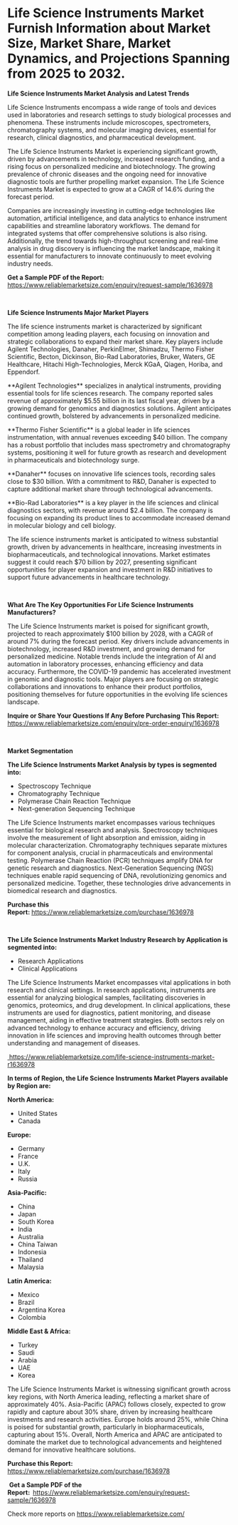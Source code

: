 <p><h1>Life Science Instruments Market Furnish Information about Market Size, Market Share, Market Dynamics, and Projections Spanning from 2025 to 2032.</h1></p><p><strong>Life Science Instruments Market Analysis and Latest Trends</strong></p>
<p><p>Life Science Instruments encompass a wide range of tools and devices used in laboratories and research settings to study biological processes and phenomena. These instruments include microscopes, spectrometers, chromatography systems, and molecular imaging devices, essential for research, clinical diagnostics, and pharmaceutical development. </p><p>The Life Science Instruments Market is experiencing significant growth, driven by advancements in technology, increased research funding, and a rising focus on personalized medicine and biotechnology. The growing prevalence of chronic diseases and the ongoing need for innovative diagnostic tools are further propelling market expansion. The Life Science Instruments Market is expected to grow at a CAGR of 14.6% during the forecast period. </p><p>Companies are increasingly investing in cutting-edge technologies like automation, artificial intelligence, and data analytics to enhance instrument capabilities and streamline laboratory workflows. The demand for integrated systems that offer comprehensive solutions is also rising. Additionally, the trend towards high-throughput screening and real-time analysis in drug discovery is influencing the market landscape, making it essential for manufacturers to innovate continuously to meet evolving industry needs.</p></p>
<p><strong>Get a Sample PDF of the Report:&nbsp;</strong> <a href="https://www.reliablemarketsize.com/enquiry/request-sample/1636978?utm_campaign=2276&utm_medium=2&utm_source=Github&utm_content=ia&utm_term=17022025&utm_id=life-science-instruments">https://www.reliablemarketsize.com/enquiry/request-sample/1636978</a></p>
<p>&nbsp;</p>
<p><strong>Life Science Instruments Major Market Players</strong></p>
<p><p>The life science instruments market is characterized by significant competition among leading players, each focusing on innovation and strategic collaborations to expand their market share. Key players include Agilent Technologies, Danaher, PerkinElmer, Shimadzu, Thermo Fisher Scientific, Becton, Dickinson, Bio-Rad Laboratories, Bruker, Waters, GE Healthcare, Hitachi High-Technologies, Merck KGaA, Qiagen, Horiba, and Eppendorf.</p><p>**Agilent Technologies** specializes in analytical instruments, providing essential tools for life sciences research. The company reported sales revenue of approximately $5.55 billion in its last fiscal year, driven by a growing demand for genomics and diagnostics solutions. Agilent anticipates continued growth, bolstered by advancements in personalized medicine.</p><p>**Thermo Fisher Scientific** is a global leader in life sciences instrumentation, with annual revenues exceeding $40 billion. The company has a robust portfolio that includes mass spectrometry and chromatography systems, positioning it well for future growth as research and development in pharmaceuticals and biotechnology surge.</p><p>**Danaher** focuses on innovative life sciences tools, recording sales close to $30 billion. With a commitment to R&D, Danaher is expected to capture additional market share through technological advancements.</p><p>**Bio-Rad Laboratories** is a key player in the life sciences and clinical diagnostics sectors, with revenue around $2.4 billion. The company is focusing on expanding its product lines to accommodate increased demand in molecular biology and cell biology.</p><p>The life science instruments market is anticipated to witness substantial growth, driven by advancements in healthcare, increasing investments in biopharmaceuticals, and technological innovations. Market estimates suggest it could reach $70 billion by 2027, presenting significant opportunities for player expansion and investment in R&D initiatives to support future advancements in healthcare technology.</p></p>
<p>&nbsp;</p>
<p><strong>What Are The Key Opportunities For Life Science Instruments Manufacturers?</strong></p>
<p><p>The Life Science Instruments market is poised for significant growth, projected to reach approximately $100 billion by 2028, with a CAGR of around 7% during the forecast period. Key drivers include advancements in biotechnology, increased R&D investment, and growing demand for personalized medicine. Notable trends include the integration of AI and automation in laboratory processes, enhancing efficiency and data accuracy. Furthermore, the COVID-19 pandemic has accelerated investment in genomic and diagnostic tools. Major players are focusing on strategic collaborations and innovations to enhance their product portfolios, positioning themselves for future opportunities in the evolving life sciences landscape.</p></p>
<p><strong>Inquire or Share Your Questions If Any Before Purchasing This Report:</strong> <a href="https://www.reliablemarketsize.com/enquiry/pre-order-enquiry/1636978?utm_campaign=2276&utm_medium=2&utm_source=Github&utm_content=ia&utm_term=17022025&utm_id=life-science-instruments">https://www.reliablemarketsize.com/enquiry/pre-order-enquiry/1636978</a></p>
<p>&nbsp;</p>
<p><strong>Market Segmentation</strong></p>
<p><strong>The Life Science Instruments Market Analysis by types is segmented into:</strong></p>
<p><ul><li>Spectroscopy Technique</li><li>Chromatography Technique</li><li>Polymerase Chain Reaction Technique</li><li>Next-generation Sequencing Technique</li></ul></p>
<p><p>The Life Science Instruments market encompasses various techniques essential for biological research and analysis. Spectroscopy techniques involve the measurement of light absorption and emission, aiding in molecular characterization. Chromatography techniques separate mixtures for component analysis, crucial in pharmaceuticals and environmental testing. Polymerase Chain Reaction (PCR) techniques amplify DNA for genetic research and diagnostics. Next-Generation Sequencing (NGS) techniques enable rapid sequencing of DNA, revolutionizing genomics and personalized medicine. Together, these technologies drive advancements in biomedical research and diagnostics.</p></p>
<p><strong>Purchase this Report:&nbsp;</strong><a href="https://www.reliablemarketsize.com/purchase/1636978?utm_campaign=2276&utm_medium=2&utm_source=Github&utm_content=ia&utm_term=17022025&utm_id=life-science-instruments">https://www.reliablemarketsize.com/purchase/1636978</a></p>
<p>&nbsp;</p>
<p><strong>The Life Science Instruments Market Industry Research by Application is segmented into:</strong></p>
<p><ul><li>Research Applications</li><li>Clinical Applications</li></ul></p>
<p><p>The Life Science Instruments Market encompasses vital applications in both research and clinical settings. In research applications, instruments are essential for analyzing biological samples, facilitating discoveries in genomics, proteomics, and drug development. In clinical applications, these instruments are used for diagnostics, patient monitoring, and disease management, aiding in effective treatment strategies. Both sectors rely on advanced technology to enhance accuracy and efficiency, driving innovation in life sciences and improving health outcomes through better understanding and management of diseases.</p></p>
<p><a href="https://www.reliablemarketsize.com/life-science-instruments-market-r1636978?utm_campaign=2276&utm_medium=2&utm_source=Github&utm_content=ia&utm_term=17022025&utm_id=life-science-instruments">&nbsp;https://www.reliablemarketsize.com/life-science-instruments-market-r1636978</a></p>
<p><strong>In terms of Region, the Life Science Instruments Market Players available by Region are:</strong></p>
<p>
    <p> <strong> North America: </strong>
        <ul>
            <li>United States</li>
            <li>Canada</li>
        </ul>
        </p> 
    <p> <strong> Europe: </strong>
        <ul>
            <li>Germany</li>
            <li>France</li>
            <li>U.K.</li>
            <li>Italy</li>
            <li>Russia</li>
        </ul>
        </p> 
    <p> <strong> Asia-Pacific: </strong>
        <ul>
            <li>China</li>
            <li>Japan</li>
            <li>South Korea</li>
            <li>India</li>
            <li>Australia</li>
            <li>China Taiwan</li>
            <li>Indonesia</li>
            <li>Thailand</li>
            <li>Malaysia</li>
        </ul>
        </p> 
    <p> <strong> Latin America: </strong>
        <ul>
            <li>Mexico</li>
            <li>Brazil</li>
            <li>Argentina Korea</li>
            <li>Colombia</li>
        </ul>
        </p> 
    <p> <strong> Middle East & Africa: </strong>
        <ul>
            <li>Turkey</li>
            <li>Saudi</li>
            <li>Arabia</li>
            <li>UAE</li>
            <li>Korea</li>
        </ul>
    </p>
    </p>
<p><p>The Life Science Instruments Market is witnessing significant growth across key regions, with North America leading, reflecting a market share of approximately 40%. Asia-Pacific (APAC) follows closely, expected to grow rapidly and capture about 30% share, driven by increasing healthcare investments and research activities. Europe holds around 25%, while China is poised for substantial growth, particularly in biopharmaceuticals, capturing about 15%. Overall, North America and APAC are anticipated to dominate the market due to technological advancements and heightened demand for innovative healthcare solutions.</p></p>
<p><strong>Purchase this Report: </strong><a href="https://www.reliablemarketsize.com/purchase/1636978?utm_campaign=2276&utm_medium=2&utm_source=Github&utm_content=ia&utm_term=17022025&utm_id=life-science-instruments">https://www.reliablemarketsize.com/purchase/1636978</a></p>
<p>&nbsp;<strong>Get a Sample PDF of the Report:&nbsp;&nbsp;</strong><a href="https://www.reliablemarketsize.com/enquiry/request-sample/1636978?utm_campaign=2276&utm_medium=2&utm_source=Github&utm_content=ia&utm_term=17022025&utm_id=life-science-instruments">https://www.reliablemarketsize.com/enquiry/request-sample/1636978</a></p>
<p><strong></strong></p>
<p>Check more reports on <a href="https://www.reliablemarketsize.com/?utm_campaign=2276&utm_medium=2&utm_source=Github&utm_content=ia&utm_term=17022025&utm_id=life-science-instruments">https://www.reliablemarketsize.com/</a></p>